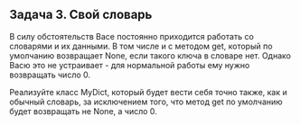 ## Задача 3. Свой словарь
В силу обстоятельств Васе постоянно приходится работать со словарями и их данными. В том числе и с методом get, 
который по умолчанию возвращает None, если такого ключа в словаре нет. 
Однако Васю это не устраивает - для нормальной работы ему нужно возвращать число 0.

Реализуйте класс MyDict, который будет вести себя точно также, как и обычный словарь, 
за исключением того, что метод get по умолчанию будет возвращать не None, а число 0.


